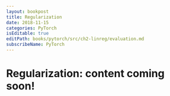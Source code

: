 ```yaml
---
layout: bookpost
title: Regularization
date: 2018-11-15
categories: PyTorch
isEditable: true
editPath: books/pytorch/src/ch2-linreg/evaluation.md
subscribeName: PyTorch
---
```


<script type="text/x-mathjax-config">
MathJax.Hub.Config({
  TeX: { equationNumbers: { autoNumber: "AMS" } }
});
</script>

# Regularization: content coming soon!

